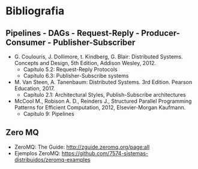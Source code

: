 # Bibliografia

## Pipelines - DAGs - Request-Reply - Producer-Consumer - Publisher-Subscriber

* G. Coulouris, J. Dollimore, t. Kindberg, G. Blair: Distributed Systems. Concepts and Design, 5th Edition, Addison Wesley, 2012.
    * Capítulo 5.2: Request-Reply Protocols     
    * Capítulo 6.3: Publisher-Subscribe systems
* M. Van Steen, A. Tanenbaum: Distributed Systems. 3rd Edition. Pearson Education, 2017.
    * Capítulo 2.1: Architectural Styles, Publish-Subscribe architectures
* McCool M., Robison A. D., Reinders J., Structured Parallel Programming Patterns for Efficient Computation, 2012, Elsevier-Morgan Kaufmann.
    * Capítulo 9: Pipelines


## Zero MQ

* ZeroMQ: The Guide: http://zguide.zeromq.org/page:all
* Ejemplos ZeroMQ: https://github.com/7574-sistemas-distribuidos/zeromq-examples
